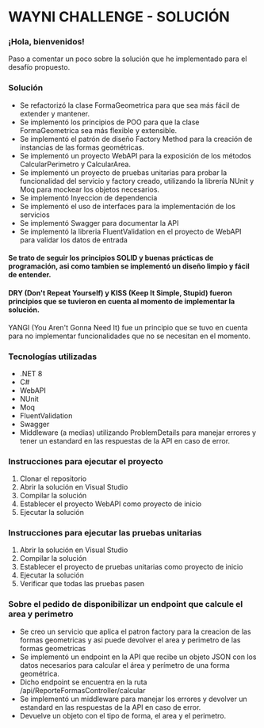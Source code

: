 # WAYNI CHALLENGE - SOLUCIÓN

### ¡Hola, bienvenidos!

Paso a comentar un poco sobre la solución que he implementado para el desafío propuesto.

### Solución
- Se refactorizó la clase FormaGeometrica para que sea más fácil de extender y mantener.
- Se implementó los principios de POO para que la clase FormaGeometrica sea más flexible y extensible.
- Se implementó el patrón de diseño Factory Method para la creación de instancias de las formas geométricas.
- Se implementó un proyecto WebAPI para la exposición de los métodos CalcularPerimetro y CalcularArea.
- Se implementó un proyecto de pruebas unitarias para probar la funcionalidad del servicio y factory creado, utilizando la librería NUnit y Moq para mockear los objetos necesarios.
- Se implementó Inyeccion de dependencia
- Se implementó el uso de interfaces para la implementación de los servicios
- Se implementó Swagger para documentar la API
- Se implementó la libreria FluentValidation en el proyecto de WebAPI para validar los datos de entrada

#### Se trato de seguir los principios SOLID y buenas prácticas de programación, asi como tambien se implementó un diseño limpio y fácil de entender.
#### DRY (Don't Repeat Yourself) y KISS (Keep It Simple, Stupid) fueron principios que se tuvieron en cuenta al momento de implementar la solución.
YANGI (You Aren't Gonna Need It) fue un principio que se tuvo en cuenta para no implementar funcionalidades que no se necesitan en el momento.

### Tecnologías utilizadas
- .NET 8
- C#
- WebAPI
- NUnit
- Moq
- FluentValidation
- Swagger
- Middleware (a medias) utilizando ProblemDetails para manejar errores y tener un estandard en las respuestas de la API en caso de error.

### Instrucciones para ejecutar el proyecto
1. Clonar el repositorio
2. Abrir la solución en Visual Studio
3. Compilar la solución
4. Establecer el proyecto WebAPI como proyecto de inicio
5. Ejecutar la solución

### Instrucciones para ejecutar las pruebas unitarias
1. Abrir la solución en Visual Studio
2. Compilar la solución
3. Establecer el proyecto de pruebas unitarias como proyecto de inicio
4. Ejecutar la solución
5. Verificar que todas las pruebas pasen

### Sobre el pedido de disponibilizar un endpoint que calcule el area y perimetro
- Se creo un servicio que aplica el patron factory para la creacion de las formas geometricas y asi puede devolver el area y perimetro de las formas geometricas
- Se implementó un endpoint en la API que recibe un objeto JSON con los datos necesarios para calcular el área y perímetro de una forma geométrica.
- Dicho endpoint se encuentra en la ruta /api/ReporteFormasController/calcular
- Se implementó un middleware para manejar los errores y devolver un estandard en las respuestas de la API en caso de error.
- Devuelve un objeto con el tipo de forma, el area y el perimetro.